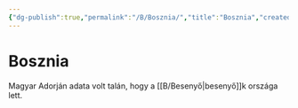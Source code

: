 ```yaml
---
{"dg-publish":true,"permalink":"/B/Bosznia/","title":"Bosznia","created":"2023-11-21T10:10","updated":"2024-02-02T01:30"}
---
```



# Bosznia

Magyar Adorján adata volt talán, hogy a [[B/Besenyő\|besenyő]]k országa lett.  